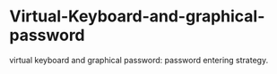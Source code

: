 # Virtual-Keyboard-and-graphical-password
virtual keyboard and graphical password: password entering strategy. 

